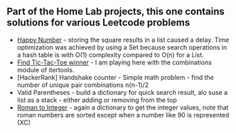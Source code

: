 ## Part of the Home Lab projects, this one contains solutions for various Leetcode problems 

- [Happy Number](https://leetcode.com/problems/happy-number/submissions/1718060022/) - storing the square results in a 
list caused a delay. Time optimization was achieved by using a Set because search operations in a hash table is with 
O(1) complexity compared to O(n) for a List.
- [Find Tic-Tac-Toe winner](https://leetcode.com/submissions/detail/1517345800/) - I am playing here with the combinations
module of itertools. 
- [HackerRank] Handshake counter - Simple math problem - find the number of unique pair combinations n(n-1)/2
- Valid Parentheses - build a dictionary for quick search result, alo suse a list as a stack - either adding or 
removing from the top
- [Roman to Integer](https://leetcode.com/submissions/detail/1720657561/) - again a dictionary to get the integer values, note that roman numbers are sorted except when a 
number like 90 is represented (XC)